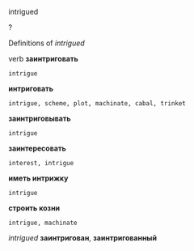 intrigued

?


Definitions of _intrigued_

verb
**заинтриговать**

    intrigue
**интриговать**

    intrigue, scheme, plot, machinate, cabal, trinket
**заинтриговывать**

    intrigue
**заинтересовать**

    interest, intrigue
**иметь интрижку**

    intrigue
**строить козни**

    intrigue, machinate

_intrigued_
**заинтригован**, **заинтригованный**
